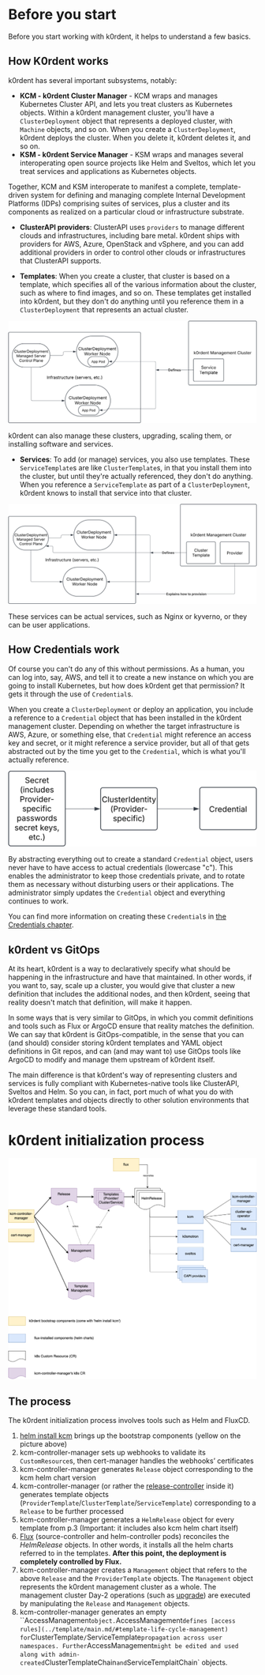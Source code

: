 # Before you start

Before you start working with k0rdent, it helps to understand a few basics.

## How K0rdent works

k0rdent has several important subsystems, notably:

* **KCM - k0rdent Cluster Manager** - KCM wraps and manages Kubernetes Cluster API, and lets you treat clusters as 
Kubernetes objects. Within a k0rdent management cluster, you'll have a `ClusterDeployment` object that 
represents a deployed cluster, with `Machine` objects, and so on. When you create a `ClusterDeployment`, 
k0rdent deploys the cluster. When you delete it, k0rdent deletes it, and so on.
* **KSM - k0rdent Service Manager** - KSM wraps and manages several interoperating open source projects like Helm and Sveltos, which let you treat services and applications as Kubernetes objects.

Together, KCM and KSM interoperate to manifest a complete, template-driven system for defining and managing complete Internal Development Platforms (IDPs) comprising suites of services, plus a cluster and its components as realized on a particular cloud or infrastructure substrate. 

* **ClusterAPI providers**: ClusterAPI uses `providers` to manage different clouds and infrastructures, including bare metal. k0rdent ships with providers for AWS, Azure, OpenStack and vSphere, and you can add additional providers in order to control other clouds or infrastructures that ClusterAPI supports.

* **Templates**: When you create a cluster, that cluster is based on a template, which specifies all of the various information about
the cluster, such as where to find images, and so on. These templates get installed into k0rdent, but they don't do 
anything until you reference them in a `ClusterDeployment` that represents an actual cluster.

![The Basic Architecture](./assets/k0rdent-basics-2.svg)

k0rdent can also manage these clusters, upgrading, scaling them, or installing software and services.

* **Services**: To add (or manage) services,
you also use templates. These `ServiceTemplate`s are like `ClusterTemplate`s, in that you install them into the cluster, but until
they're actually referenced, they don't do anything. When you reference a `ServiceTemplate` as part of a `ClusterDeployment`,
k0rdent knows to install that service into that cluster.

![Adding an application](./assets/k0rdent-basics-1.svg)

These services can be actual services, such as Nginx or kyverno, or they can be user applications.

## How Credentials work

Of course you can't do any of this without permissions. As a human, you can log into, say, AWS, and tell it to create a new
instance on which you are going to install Kubernetes, but how does k0rdent get that permission? It gets it through the use of 
`Credential`s. 

When you create a `ClusterDeployment` or deploy an application, you include a reference to a `Credential` object that has been
installed in the k0rdent management cluster. Depending on whether the target infrastructure is AWS, Azure, or something else, that
`Credential` might reference an access key and secret, or it might reference a service provider, but all of that gets abstracted
out by the time you get to the `Credential`, which is what you'll actually reference.

![Building a Credential](./assets/Credentials.svg)

By abstracting everything out to create a standard `Credential` object, users never have to have access to actual credentials (lowercase "c").
This enables the administrator to keep those credentials private, and to rotate them as necessary without disturbing users or
their applications. The administrator simply updates the `Credential` object and everything continues to work.

You can find more information on creating these `Credential`s in [the Credentials chapter](admin-credentials.md).

## k0rdent vs GitOps

At its heart, k0rdent is a way to declaratively specify what should be happening in the infrastructure and
have that maintained. In other words, if you want to, say, scale up a cluster, you would give that cluster a new
definition that includes the additional nodes, and then k0rdent, seeing that reality doesn't match that definition, 
will make it happen.

In some ways that is very similar to GitOps, in which you commit definitions and tools such as Flux or ArgoCD 
ensure that reality matches the definition. We can say that k0rdent is GitOps-compatible, in the sense that you can (and should) consider storing k0rdent templates and YAML object definitions in Git repos, and can (and may want to) use GitOps tools like ArgoCD to modify and manage them upstream of k0rdent itself.

The main difference is that k0rdent's way of representing clusters and services is fully compliant with Kubernetes-native tools like ClusterAPI, Sveltos and Helm. So you can, in fact, port much of what you do with k0rdent templates and objects directly to other solution environments that leverage these standard tools.

# k0rdent initialization process

![k0rdent initialization process](./assets/kcm-initialization.png)

## The process

The k0rdent initialization process involves tools such as Helm and FluxCD.

1. [helm install kcm](../quick-start/installation.md#installation-via-helm) brings up the bootstrap components (yellow on the picture above)
1. kcm-controller-manager sets up webhooks to validate its `CustomResource`s, then cert-manager handles the webhooks’ certificates
1. kcm-controller-manager generates `Release` object corresponding to the kcm helm chart version
1. kcm-controller-manager (or rather the [release-controller](https://github.com/k0rdent/kcm/blob/main/internal/controller/release_controller.go) inside it) generates template objects (`ProviderTemplate`/`ClusterTemplate`/`ServiceTemplate`) corresponding to a `Release` to be further processed
1. kcm-controller-manager generates a `HelmRelease` object for every template from p.3 (Important: it includes also kcm helm chart itself)
1. [Flux](https://github.com/fluxcd/flux2) (source-controller and helm-controller pods) reconciles the *HelmRelease* objects. In other words, it installs all the helm charts referred to in the templates.
**After this point, the deployment is completely controlled by Flux.**
1. kcm-controller-manager creates a `Management` object that refers to the above `Release` and the `ProviderTemplate` objects.
The `Management` object represents the k0rdent management cluster as a whole.
The management cluster Day-2 operations (such as [upgrade](admin-upgrading-kordent.md)) are  executed by manipulating the `Release` and `Management` objects.
1. kcm-controller-manager generates an empty ``AccessManagement` object. `AccessManagement` defines [access rules](../template/main.md/#template-life-cycle-management) for `ClusterTemplate`/`ServiceTemplate` propagation across user namespaces. Further `AccessManagement` might be edited and used along with admin-created `ClusterTemplateChain` and `ServiceTemplaitChain` objects.